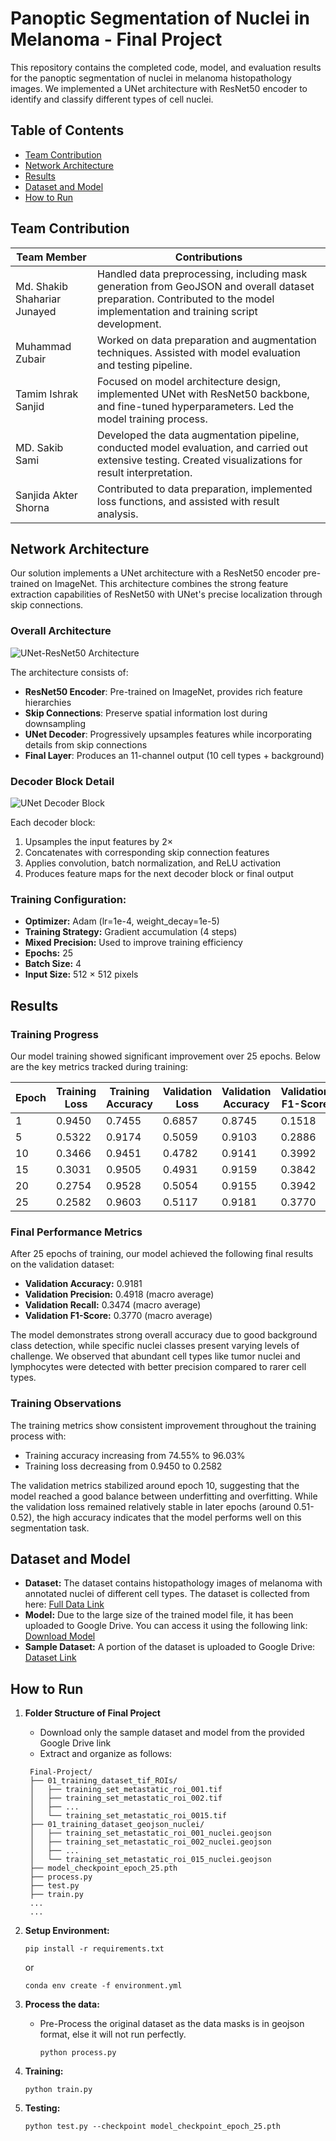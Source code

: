 # Panoptic Segmentation of Nuclei in Melanoma - Final Project

This repository contains the completed code, model, and evaluation results for the panoptic segmentation of nuclei in melanoma histopathology images. We implemented a UNet architecture with ResNet50 encoder to identify and classify different types of cell nuclei.

## Table of Contents
- [Team Contribution](#team-contribution)
- [Network Architecture](#network-architecture)
- [Results](#results)
- [Dataset and Model](#dataset-and-model)
- [How to Run](#how-to-run)

## Team Contribution

| Team Member | Contributions |  
|-------------|---------------|  
| Md. Shakib Shahariar Junayed | Handled data preprocessing, including mask generation from GeoJSON and overall dataset preparation. Contributed to the model implementation and training script development. |  
| Muhammad Zubair | Worked on data preparation and augmentation techniques. Assisted with model evaluation and testing pipeline. |  
| Tamim Ishrak Sanjid | Focused on model architecture design, implemented UNet with ResNet50 backbone, and fine-tuned hyperparameters. Led the model training process. |  
| MD. Sakib Sami | Developed the data augmentation pipeline, conducted model evaluation, and carried out extensive testing. Created visualizations for result interpretation. |  
| Sanjida Akter Shorna | Contributed to data preparation, implemented loss functions, and assisted with result analysis. |

## Network Architecture

Our solution implements a UNet architecture with a ResNet50 encoder pre-trained on ImageNet. This architecture combines the strong feature extraction capabilities of ResNet50 with UNet's precise localization through skip connections.

### Overall Architecture

![UNet-ResNet50 Architecture](Final-Project/UNet-ResNet50-Architecture.svg)

The architecture consists of:
- **ResNet50 Encoder**: Pre-trained on ImageNet, provides rich feature hierarchies
- **Skip Connections**: Preserve spatial information lost during downsampling
- **UNet Decoder**: Progressively upsamples features while incorporating details from skip connections
- **Final Layer**: Produces an 11-channel output (10 cell types + background)

### Decoder Block Detail

![UNet Decoder Block](Final-Project/UNet-Decoder-Block-Detail.svg)

Each decoder block:
1. Upsamples the input features by 2×
2. Concatenates with corresponding skip connection features
3. Applies convolution, batch normalization, and ReLU activation
4. Produces feature maps for the next decoder block or final output

### Training Configuration:

- **Optimizer:** Adam (lr=1e-4, weight_decay=1e-5)
- **Training Strategy:** Gradient accumulation (4 steps)
- **Mixed Precision:** Used to improve training efficiency
- **Epochs:** 25
- **Batch Size:** 4
- **Input Size:** 512 × 512 pixels

## Results

### Training Progress

Our model training showed significant improvement over 25 epochs. Below are the key metrics tracked during training:

| Epoch | Training Loss | Training Accuracy | Validation Loss | Validation Accuracy | Validation F1-Score |
|-------|---------------|-------------------|-----------------|---------------------|---------------------|
| 1     | 0.9450        | 0.7455            | 0.6857          | 0.8745              | 0.1518             |
| 5     | 0.5322        | 0.9174            | 0.5059          | 0.9103              | 0.2886             |
| 10    | 0.3466        | 0.9451            | 0.4782          | 0.9141              | 0.3992             |
| 15    | 0.3031        | 0.9505            | 0.4931          | 0.9159              | 0.3842             |
| 20    | 0.2754        | 0.9528            | 0.5054          | 0.9155              | 0.3942             |
| 25    | 0.2582        | 0.9603            | 0.5117          | 0.9181              | 0.3770             |

### Final Performance Metrics

After 25 epochs of training, our model achieved the following final results on the validation dataset:

- **Validation Accuracy:** 0.9181
- **Validation Precision:** 0.4918 (macro average)
- **Validation Recall:** 0.3474 (macro average)
- **Validation F1-Score:** 0.3770 (macro average)

The model demonstrates strong overall accuracy due to good background class detection, while specific nuclei classes present varying levels of challenge. We observed that abundant cell types like tumor nuclei and lymphocytes were detected with better precision compared to rarer cell types.

### Training Observations

The training metrics show consistent improvement throughout the training process with:
- Training accuracy increasing from 74.55% to 96.03%
- Training loss decreasing from 0.9450 to 0.2582

The validation metrics stabilized around epoch 10, suggesting that the model reached a good balance between underfitting and overfitting. While the validation loss remained relatively stable in later epochs (around 0.51-0.52), the high accuracy indicates that the model performs well on this segmentation task.

## Dataset and Model

- **Dataset:** The dataset contains histopathology images of melanoma with annotated nuclei of different cell types. The dataset is collected from here: [Full Data Link](https://puma.grand-challenge.org/dataset/)
- **Model:** Due to the large size of the trained model file, it has been uploaded to Google Drive. You can access it using the following link:
  [Download Model](https://drive.google.com/file/d/1wdGFYMGsaau3QGiPM5Mff45DVq6j6F7J/view?usp=sharing)
- **Sample Dataset:** A portion of the dataset is uploaded to Google Drive: [Dataset Link](https://drive.google.com/drive/folders/15mGfGGgOxnZntiWyD3r_vwLWg9V6ls8i?usp=sharing)

## How to Run

1. **Folder Structure of Final Project**
   - Download only the sample dataset and model from the provided Google Drive link
   - Extract and organize as follows:
    ```
     Final-Project/
     ├── 01_training_dataset_tif_ROIs/
     │   ├── training_set_metastatic_roi_001.tif
     │   ├── training_set_metastatic_roi_002.tif
     │   ├── ...
     │   └── training_set_metastatic_roi_0015.tif
     ├── 01_training_dataset_geojson_nuclei/
     │   ├── training_set_metastatic_roi_001_nuclei.geojson
     │   ├── training_set_metastatic_roi_002_nuclei.geojson     
     │   ├── ...
     │   └── training_set_metastatic_roi_015_nuclei.geojson
     ├── model_checkpoint_epoch_25.pth
     ├── process.py
     ├── test.py
     ├── train.py
     ...
     ...

     ```

2. **Setup Environment:**
   ```
   pip install -r requirements.txt
   ```
   or
   ```
   conda env create -f environment.yml
   ```


3. **Process the data:**
   - Pre-Process the original dataset as the data masks is in geojson format, else it will not run perfectly.
     ```
     python process.py
     ```

3. **Training:**
   ```
   python train.py
   ```

4. **Testing:**
   ```
   python test.py --checkpoint model_checkpoint_epoch_25.pth
   ```
